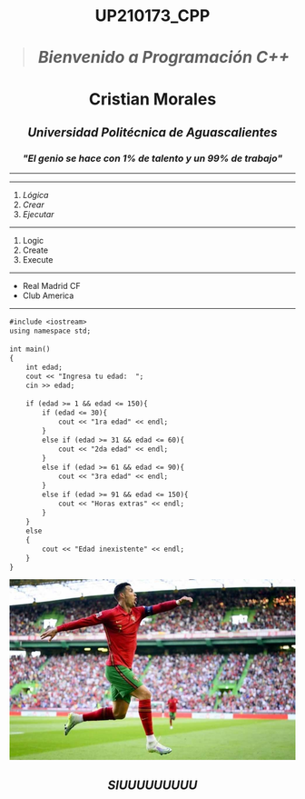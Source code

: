 # <center>UP210173_CPP  </center>
> # <center> _**Bienvenido a Programación C++**_  </center>

 # <center>  **Cristian Morales**  </center>
## <center> _**Universidad Politécnica de Aguascalientes**_  </center>
### <center>*"El genio se hace con 1% de talento y un 99% de trabajo"*  </center>
---  
***  
1. *Lógica*
2. *Crear*
3. *Ejecutar*  

---  
<ol>
<li>Logic</li>
<li>Create</li>
<li>Execute</li>
</ol>  

***  
* Real Madrid CF
* Club America  
***  
```
#include <iostream>
using namespace std;

int main()
{
    int edad;
    cout << "Ingresa tu edad:  ";
    cin >> edad;

    if (edad >= 1 && edad <= 150){
        if (edad <= 30){
            cout << "1ra edad" << endl;
        }
        else if (edad >= 31 && edad <= 60){
            cout << "2da edad" << endl;
        }
        else if (edad >= 61 && edad <= 90){
            cout << "3ra edad" << endl;
        }
        else if (edad >= 91 && edad <= 150){
            cout << "Horas extras" << endl;
        }
    }
    else
    {
        cout << "Edad inexistente" << endl;
    }
}  
```
![Mi meta es igual que la del bicho](/U1/Imagenes/cr7.jpg)  

##  <center>*SIUUUUUUUUU*  </center>